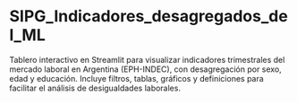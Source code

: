 # SIPG_Indicadores_desagregados_del_ML
Tablero interactivo en Streamlit para visualizar indicadores trimestrales del mercado laboral en Argentina (EPH-INDEC), con desagregación por sexo, edad y educación. Incluye filtros, tablas, gráficos y definiciones para facilitar el análisis de desigualdades laborales.
